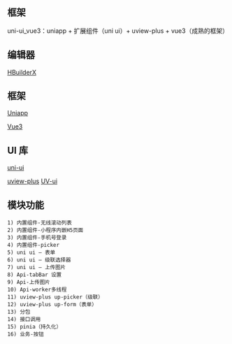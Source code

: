## 框架

uni-ui_vue3：uniapp + 扩展组件（uni ui）+ uview-plus + vue3（成熟的框架）

## 编辑器

[HBuilderX](https://hx.dcloud.net.cn/)

## 框架

[Uniapp](https://uniapp.dcloud.net.cn/)

[Vue3](https://cn.vuejs.org/guide/introduction.html)

## UI 库

[uni-ui](https://uniapp.dcloud.net.cn/component/uniui/uni-ui.html)

[uview-plus](https://uiadmin.net/uview-plus/components/diff1.x.html)
[UV-ui](https://h5.uvui.cn/)

## 模块功能

```
1) 内置组件-无线滚动列表
2) 内置组件-小程序内嵌H5页面
3) 内置组件-手机号登录
4) 内置组件-picker
5) uni ui — 表单
6) uni ui — 级联选择器
7) uni ui — 上传图片
8) Api-tabBar 设置
9) Api-上传图片
10) Api-worker多线程
11) uview-plus up-picker（级联）
12) uview-plus up-form（表单）
13) 分包
14) 接口调用
15) pinia（持久化）
16) 业务-按钮

```
